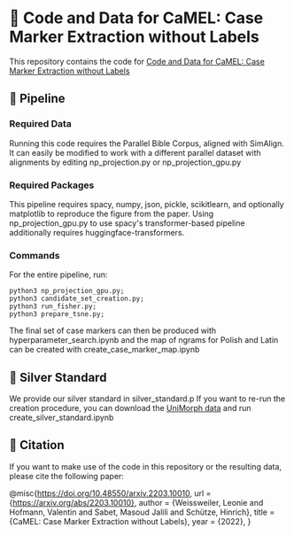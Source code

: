 # 🐫 Code and Data for CaMEL: Case Marker Extraction without Labels

This repository contains the code for [Code and Data for CaMEL: Case Marker Extraction without Labels](https://doi.org/10.48550/arxiv.2203.10010)

## 🔧 Pipeline

### Required Data

Running this code requires the Parallel Bible Corpus, aligned with SimAlign. It can easily be modified to work with a different parallel dataset with alignments by editing np_projection.py or np_projection_gpu.py

### Required Packages

This pipeline requires spacy, numpy, json, pickle, scikitlearn, and optionally matplotlib to reproduce the figure from the paper. Using np_projection_gpu.py to use spacy's transformer-based pipeline additionally requires huggingface-transformers.

### Commands

For the entire pipeline, run:

```
python3 np_projection_gpu.py;
python3 candidate_set_creation.py;
python3 run_fisher.py;
python3 prepare_tsne.py;
```

The final set of case markers can then be produced with hyperparameter_search.ipynb and the map of ngrams for Polish and Latin can be created with create_case_marker_map.ipynb

## 📄 Silver Standard

We provide our silver standard in silver_standard.p 
If you want to re-run the creation procedure, you can download the [UniMorph data](https://unimorph.github.io/) and run create_silver_standard.ipynb

## 📕 Citation

If you want to make use of the code in this repository or the resulting data, please cite the following paper:

@misc{https://doi.org/10.48550/arxiv.2203.10010,
  url = {https://arxiv.org/abs/2203.10010},
  author = {Weissweiler, Leonie and Hofmann, Valentin and Sabet, Masoud Jalili and Schütze, Hinrich},
  title = {CaMEL: Case Marker Extraction without Labels}, 
  year = {2022},
}
